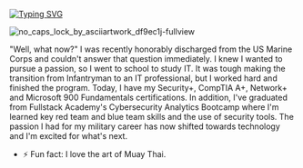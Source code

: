 [![Typing SVG](https://readme-typing-svg.demolab.com?font=Fira+Code&pause=1000&width=435&lines=Johnathan+Brown;Cybersecurity+Enthusiast)](https://git.io/typing-svg)

![no_caps_lock_by_asciiartwork_df9ec1j-fullview](https://user-images.githubusercontent.com/112645245/204106834-f84f060b-ab67-4b8e-8e17-67e19b0bbe56.jpg)


"Well, what now?" I was recently honorably discharged from the US Marine Corps and couldn't answer that question immediately. I knew I wanted to pursue a passion, so I went to school to study IT. It was tough making the transition from Infantryman to an IT professional, but I worked hard and finished the program. Today, I have my Security+, CompTIA A+, Network+ and Microsoft 900 Fundamentals certifications. In addition, I've graduated from Fullstack Academy's Cybersecurity Analytics Bootcamp where I'm learned key red team and blue team skills and the use of security tools. The passion I had for my military career has now shifted towards technology and I'm excited for what's next.

- ⚡ Fun fact: I love the art of Muay Thai.

